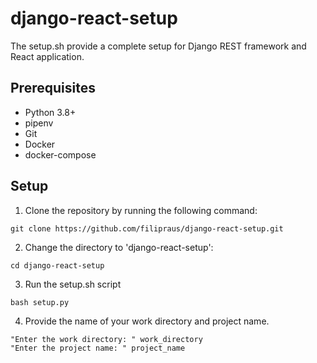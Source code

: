 # django-react-setup

The setup.sh provide a complete setup for Django REST framework and React application.

## Prerequisites

- Python 3.8+
- pipenv
- Git
- Docker
- docker-compose

## Setup

1. Clone the repository by running the following command:

```
git clone https://github.com/filipraus/django-react-setup.git
```

2. Change the directory to 'django-react-setup':

```
cd django-react-setup
```

3. Run the setup.sh script

```
bash setup.py
```

4. Provide the name of your work directory and project name.

```
"Enter the work directory: " work_directory
"Enter the project name: " project_name
```
